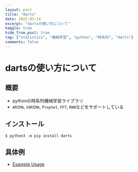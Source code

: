 ```yaml
---
layout: post
title: "darts"
date: 2022-03-14
excerpt: "dartsの使い方について"
kaggle: true
hide_from_post: true
tag: ["statistics", "機械学習", "python", "時系列", "darts"]
comments: false
---
```


# dartsの使い方について

## 概要
 - pythonの時系列機械学習ライブラリ
 - `ARIMA`, `VARIMA`, `Prophet`, `FFT`, `RNN`などをサポートしている

## インストール

```console
$ python3 -m pip install darts
```

## 具体例
 - [Example Usage](https://unit8co.github.io/darts/#example-usage)
